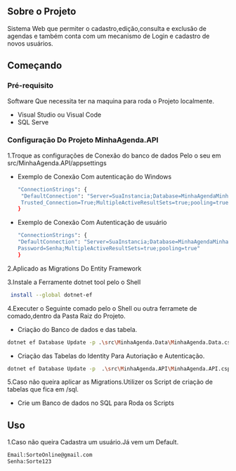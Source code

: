 <!-- Sobre o Projeto -->
## Sobre o Projeto 

Sistema Web que permiter o cadastro,edição,consulta e exclusão de agendas e também conta com um mecanismo de Login e cadastro de novos usuários.

<!-- Começando -->
## Começando

### Pré-requisito

Software Que necessita ter na maquina para roda o Projeto localmente.
* Visual Studio ou Visual Code
* SQL Serve


### Configuração Do Projeto MinhaAgenda.API
1.Troque as configurações  de Conexão do banco de dados Pelo o seu em src/MinhaAgenda.API/appsettings
* Exemplo de Conexão Com autenticação do Windows
   ```sh
  "ConnectionStrings": {
    "DefaultConnection": "Server=SuaInstancia;Database=MinhaAgendaMinhaVida;
    Trusted_Connection=True;MultipleActiveResultSets=true;pooling=true"
  }
   ```
* Exemplo de Conexão Com Autenticação de usuário
 
    ```sh
  "ConnectionStrings": {
    "DefaultConnection": "Server=SuaInstancia;Database=MinhaAgendaMinhaVida;UserId=Usuario;
    Password=Senha;MultipleActiveResultSets=true;pooling=true"
  }
   ```
2.Aplicado as Migrations Do Entity Framework 

3.Instale a Ferramente dotnet tool pelo o Shell 
```sh
 install --global dotnet-ef
```
4.Executer o Seguinte comado pelo o Shell ou outra ferramete de comado,dentro da Pasta Raiz do Projeto.

* Criação do Banco de dados e das tabela.
```sh
dotnet ef Database Update -p .\src\MinhaAgenda.Data\MinhaAgenda.Data.csproj -s .\src\MinhaAgenda.API\MinhaAgenda.API.csproj -c MinhaAgendaContext
```
* Criação das Tabelas do Identity Para Autoriação e Autenticação.
 ```sh
 dotnet ef Database Update -p  .\src\MinhaAgenda.API\MinhaAgenda.API.csproj -c IdentityContext
```
5.Caso não queira aplicar as Migrations.Utilizer os Script de criação de tabelas que fica em /sql.
* Crie um Banco de dados no SQL para Roda os Scripts

<!-- Uso -->
## Uso

1.Caso não queira Cadastra um usuário.Já vem um Default.
```sh
Email:SorteOnline@gmail.com
Senha:Sorte123
```


